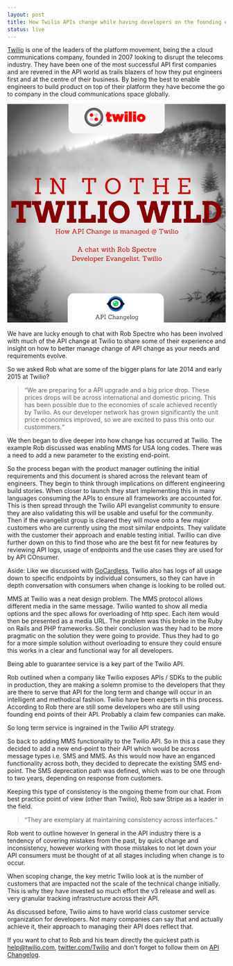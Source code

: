 ```yaml
---
layout: post
title: How Twilio APIs change while having developers on the founding end-points
status: live
---
```


[Twilio](https://www.apichangelog.com/api/twilio/ "Twilio On API Changelog") is one of the leaders of the platform movement, being the a cloud communications company, founded in 2007 looking to disrupt the telecoms industry. They have been one of the most successful API first companies and are revered in the API world as trails blazers of how they put engineers first and at the centre of their business. By being the best to enable engineers to build product on top of their platform they have become the go to company in the cloud communications space globally.

![](/img/TwilioAPIChangelog.png)

We have are lucky enough to chat with Rob Spectre who has been involved with much of the API change at Twilio to share some of their experience and insight on how to better manage change of API change as your needs and requirements evolve.

So we asked Rob what are some of the bigger plans for late 2014 and early 2015 at Twilio?

> “We are preparing for a API upgrade and a big price drop. These prices drops will be across international and domestic pricing. This has been possible due to the economies of scale achieved recently by Twilio. As our developer network has grown significantly the unit price economics improved, so we are excited to pass this onto our custommers.“

We then began to dive deeper into how change has occurred at Twilio. The example Rob discussed was enabling MMS for USA long codes. There was a need to add a new parameter to the existing end-point.

So the process began with the product manager outlining the initial requirements and this document is shared across the relevant team of engineers. They begin to think through implications on different engineering build stories. When closer to launch they start implementing this in many languages consuming the APIs to ensure all frameworks are accounted for. This is then spread through the Twilio API evangelist community to ensure they are also validating this will be usable and useful for the community. 
Then if the evangelist group is cleared they will move onto a few major customers who are currently using the most similar endpoints. They validate with the customer their approach and enable testing initial. Twillio can dive further down on this to find those who are the best fit for new features by reviewing API logs, usage of endpoints and the use cases they are used for by API COnsumer. 

Aside: Like we discussed with [GoCardless](http://blog.apichangelog.com/2014/11/13/gocardless-apis.html  "GoCardless on API Changelog"), Twilio also has logs of all usage down to specific endpoints by individual consumers, so they can have in depth conversation with consumers when change is looking to be rolled out. 

MMS at Twilio was a neat design problem. The MMS protocol allows different media in the same message. Twilio wanted to show all media options and the spec allows for overloading of http spec. Each item would then be presented as a media URL. The problem was this broke in the Ruby on Rails and PHP frameworks. So their conclusion was they had to be more pragmatic on the solution they were going to provide. Thus they had to go for a more simple solution without overloading to ensure they could ensure this works in a clear and functional way for all developers. 

Being able to guarantee service is a key part of the Twilio API.

Rob outlined when a company like Twilio exposes APIs / SDKs to the public in production, they are making a solemn promise to the developers that they are there to serve that API for the long term and change will occur in an intelligent and methodical fashion. Twilio have been experts in this process. According to Rob there are still some developers who are still using founding end points of their API. Probably a claim few companies can make.

So long term service is ingrained in the Twilio API strategy.

So back to adding MMS functionality to the Twilio API. So in this a case they decided to add a new end-point to their API which would be across message types i.e. SMS and MMS. As this would now have an enganced functionality across both, they decided to deprecate the existing SMS end-point. The SMS deprecation path was defined, which was to be one through to two years, depending on response from customers.

Keeping this type of consistency is the ongoing theme from our chat. From best practice point of view (other than Twilio), Rob saw Stripe as a leader in the field. 

> “They are exemplary at maintaining consistency across interfaces.“

Rob went to outline however In general in the API industry there is a tendency of covering mistakes from the past, by quick change and inconsistency, however working with those mistakes to not let down your API consumers must be thought of at all stages including when change is to occur. 

When scoping change, the key metric Twilio look at is the number of customers that are impacted not the scale of the technical change initially. This is why they have invested so much effort the v3 release and well as very granular tracking infrastructure across their API.

As discussed before, Twilio aims to have world class customer service organization for developers. Not many companies can say that and actually achieve it, their approach to managing their API does reflect that. 

If you want to chat to Rob and his team directly the quickest path is help@twilio.com, [twitter.com/Twilio](http://www.twitter.com/twilio "Twilio on Twitter") and don’t forget to follow them on [API Changelog](https://www.apichangelog.com/api/twilio "Twilio On API Changelog"). 



